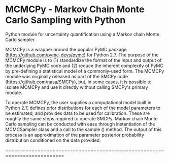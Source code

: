 MCMCPy - **M**arkov **C**hain **M**onte **C**arlo **S**ampling with **Py**thon 
==========================================================================
Python module for uncertainty quantification using a Markov chain Monte
Carlo sampler.

MCMCPy is a wrapper around the popular PyMC package (https://github.com/pymc-devs/pymc)
for Python 2.7. The purpose of the MCMCPy module is to (1) standardize the
format of the input and output of the underlying PyMC code and (2) reduce the
inherent complexity of PyMC by pre-defining a statistical model of a commonly-used
form. The MCMCPy module was originally released as part of the SMCPy code
(https://github.com/nasa/SMCPy), but, in some cases, it is possible to isolate
MCMCPy and use it directly without calling SMCPy's primary module.
 
To operate MCMCPy, the user supplies a computational model built in Python 2.7,
defines prior distributions for each of the model parameters to be estimated, and
provides data to be used for calibration. These are roughly the same steps required
to operate SMCPy. Markov chain Monte Carlo sampling can be conducted with ease
through instantiation of the MCMCSampler class and a call to the sample () method.
The output of this process is an approximation of the parameter posterior probability
distribution conditioned on the data provided.

==========================================================================
